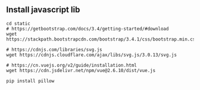 

## Install javascript lib

	cd static
	# https://getbootstrap.com/docs/3.4/getting-started/#download
	wget https://stackpath.bootstrapcdn.com/bootstrap/3.4.1/css/bootstrap.min.css

	# https://cdnjs.com/libraries/svg.js
	wget https://cdnjs.cloudflare.com/ajax/libs/svg.js/3.0.13/svg.js
	
	# https://cn.vuejs.org/v2/guide/installation.html
	wget https://cdn.jsdelivr.net/npm/vue@2.6.10/dist/vue.js

	pip install pillow